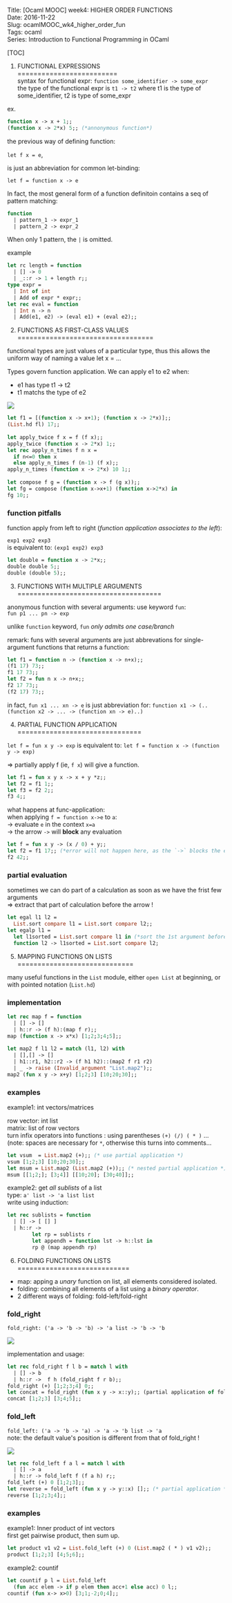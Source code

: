 Title: [Ocaml MOOC] week4: HIGHER ORDER FUNCTIONS  
Date: 2016-11-22    
Slug: ocamlMOOC_wk4_higher_order_fun  
Tags: ocaml   
Series: Introduction to Functional Programming in OCaml 
   
[TOC]  
  
  
1. FUNCTIONAL EXPRESSIONS  
=========================  
syntax for functional expr: ``function some_identifier -> some_expr``  
the type of the functional expr is ``t1 -> t2`` where t1 is the type of some_identifier, t2 is type of some_expr  
  
ex.   
  
```ocaml   
function x -> x + 1;;  
(function x -> 2*x) 5;; (*annonymous function*)   
```  
the previous way of defining function:   
  
``let f x = e``,   
  
is just an abbreviation for common let-binding:   
  
``let f = function x -> e``  
  
In fact, the most general form of a function definitoin contains a seq of pattern matching:   
  
```ocaml   
function   
  | pattern_1 -> expr_1  
  | pattern_2 -> expr_2   
```  
  
When only 1 pattern, the ``|`` is omitted.  
  
example   
  
```ocaml   
let rc length = function   
  | [] -> 0  
  | _::r -> 1 + length r;;  
type expr =   
  | Int of int  
  | Add of expr * expr;;  
let rec eval = function   
  | Int n -> n  
  | Add(e1, e2) -> (eval e1) + (eval e2);;   
```  
  
2. FUNCTIONS AS FIRST-CLASS VALUES  
==================================  
  
functional types are just values of a particular type, thus this allows the uniform way of naming a value let x = ...   
  
Types govern function application. We can apply e1 to e2 when:   
  
* e1 has type t1 -> t2  
* t1 matchs the type of e2  
  
![](../images/ocamlMOOC_wk4_higher_order_fun/pasted_image.png)  
  
```ocaml   
let f1 = [(function x -> x+1); (function x -> 2*x)];;  
(List.hd fl) 17;;  
  
let apply_twice f x = f (f x);;  
apply_twice (function x -> 2*x) 1;;  
let rec apply_n_times f n x =   
  if n<=0 then x  
  else apply_n_times f (n-1) (f x);;  
apply_n_times (function x -> 2*x) 10 1;;  
  
let compose f g = (function x -> f (g x));;  
let fg = compose (function x->x+1) (function x->2*x) in  
fg 10;;   
```  
  
### function pitfalls  
  
function apply from left to right (*function application associates to the left*):   
  
``exp1 exp2 exp3``   
is equivalent to: ``(exp1 exp2) exp3``  
  
```ocaml   
let double = function x -> 2*x;;  
double double 5;;  
double (double 5);;   
```  
  
3. FUNCTIONS WITH MULTIPLE ARGUMENTS  
====================================  
  
anonymous function with several arguments: use keyword ``fun``:  
``fun p1 ... pn -> exp``  
  
unlike ``function`` keyword, ``fun`` *only admits one case/branch*  
  
remark: funs with several arguments are just abbrevations for single-argument functions that returns a function:  
  
```ocaml   
let f1 = function n -> (function x -> n+x);;  
(f1 17) 73;;  
f1 17 73;;  
let f2 = fun n x -> n+x;;  
f2 17 73;;  
(f2 17) 73;;   
```  
  
in fact, ``fun x1 ... xn -> e`` is just abbreviation for: ``function x1 -> (..(function x2 -> ... -> (function xn -> e)..)``  
  
  
4. PARTIAL FUNCTION APPLICATION  
===============================  
  
``let f = fun x y -> exp`` is equivalent to: ``let f = function x -> (function y -> exp)``  
  
⇒ partially apply f (ie, ``f x``) will give a function.    
  
```ocaml   
let f1 = fun x y x -> x + y *z;;  
let f2 = f1 1;;  
let f3 = f2 2;;  
f3 4;;   
```  
  
what happens at func-application:  
when applying ``f = function x->e`` to ``a``:  
→ evaluate ``e`` in the context ``x=a``  
→ the arrow ``->`` will **block** any evaluation  
  
```ocaml   
let f = fun x y -> (x / 0) + y;;  
let f2 = f1 17;; (*error will not happen here, as the `->` blocks the evaluation!*)  
f2 42;;   
```  
  
### partial evaluation  
  
sometimes we can do part of a calculation as soon as we have the frist few arguments   
⇒ extract that part of calculation before the arrow !   
  
```ocaml   
let egal l1 l2 =   
  List.sort compare l1 = List.sort compare l2;;  
let egalp l1 =   
  let l1sorted = List.sort compare l1 in (*sort the 1st argument before going to the next functional abstraction*)  
  function l2 -> l1sorted = List.sort compare l2;   
```	    
  
  
5. MAPPING FUNCTIONS ON LISTS  
=============================  
  
many useful functions in the ``List`` module, either ``open List`` at beginning, or with pointed notation (``List.hd``)  
  
### implementation  
  
```ocaml   
let rec map f = function  
  | [] -> []  
  | h::r -> (f h):(map f r);;  
map (function x -> x*x) [1;2;3;4;5];;  
  
let map2 f l1 l2 = match (l1, l2) with  
  | [],[] -> []  
  | h1::r1, h2::r2 -> (f h1 h2)::(map2 f r1 r2)  
  | _ -> raise (Invalid_argument "List.map2");;  
map2 (fun x y -> x+y) [1;2;3] [10;20;30];;   
```  
  
### examples  
example1: int vectors/matrices  
  
row vector: int list  
matrix: list of row vectors  
turn infix operators into functions : using parentheses ``(+) (/) ( * )`` ...(note: spaces are necessary for ``*``, otherwise this turns into comments...  
  
```ocaml   
let vsum  = List.map2 (+);; (* use partial application *)  
vsum [1;2;3] [10;20;30];;  
let msum = List.map2 (List.map2 (+));; (* nested partial application *)  
msum [[1;2;]; [3;4]] [[10;20]; [30;40]];;   
```  
  
example2: get *all sublists* of a list  
type: ``a' list -> 'a list list``  
write using induction:   
  
```ocaml   
let rec sublists = function   
  | [] -> [ [] ]  
  | h::r ->   
        let rp = sublists r  
        let appendh = function lst -> h::lst in  
        rp @ (map appendh rp)   
```  
  
6. FOLDING FUNCTIONS ON LISTS  
============================  
  
  
  
* map: apping a *unary* function on list, all elements considered isolated.   
* folding: combining all elements of a list using a *binary operator*.   
* 2 different ways of folding: fold-left/fold-right  
  
  
### fold_right  
``fold_right: ('a -> 'b -> 'b) -> 'a list -> 'b -> 'b ``  
  
![](../images/ocamlMOOC_wk4_higher_order_fun/pasted_image002.png)  
  
implementation and usage:   
  
```ocaml   
let rec fold_right f l b = match l with   
  | [] -> b  
  | h::r ->  f h (fold_right f r b);;  
fold_right (+) [1;2;3;4] 0;;  
let concat = fold_right (fun x y -> x::y);; (partial application of fold_right)  
concat [1;2;3] [3;4;5];;   
```  
  
### fold_left  
 ``fold_left: ('a -> 'b -> 'a) -> 'a -> 'b list -> 'a``   
note: the default value's position is different from that of fold_right !   
  
![](../images/ocamlMOOC_wk4_higher_order_fun/pasted_image003.png)  
  
```ocaml   
let rec fold_left f a l = match l with  
  | [] -> a  
  | h::r -> fold_left f (f a h) r;;  
fold_left (+) 0 [1;2;3];;  
let reverse = fold_left (fun x y -> y::x) [];; (* partial application *)  
reverse [1;2;3;4];;   
```   
   
  
### examples  
  
example1: Inner product of int vectors   
first get pairwise product, then sum up.   
  
```ocaml   
let product v1 v2 = List.fold_left (+) 0 (List.map2 ( * ) v1 v2);;  
product [1;2;3] [4;5;6];;   
```  
example2: countif  
  
```ocaml   
let countif p l = List.fold_left   
  (fun acc elem -> if p elem then acc+1 else acc) 0 l;;  
countif (fun x-> x>0) [3;1;-2;0;4];;   
```  
